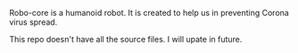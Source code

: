 Robo-core is a humanoid robot. It is created to help us in preventing Corona virus spread.

This repo doesn't have all the source files.
I will upate in future.
